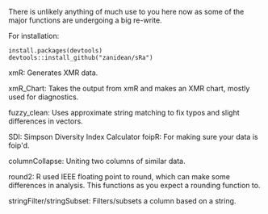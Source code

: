 There is unlikely anything of much use to you here now as some of the major functions are undergoing a big re-write. 

For installation: 
```{r}
install.packages(devtools)
devtools::install_github("zanidean/sRa")
```
xmR: Generates XMR data. 

xmR_Chart: Takes the output from xmR and makes an XMR chart, mostly used for diagnostics.

fuzzy_clean: Uses approximate string matching to fix typos and slight differences in vectors.

SDI: Simpson Diversity Index Calculator
foipR: For making sure your data is foip'd.

columnCollapse: Uniting two columns of similar data.

round2: R used IEEE floating point to round, which can make some differences in analysis. This functions as you expect a rounding function to. 

stringFilter/stringSubset: Filters/subsets a column based on a string.
